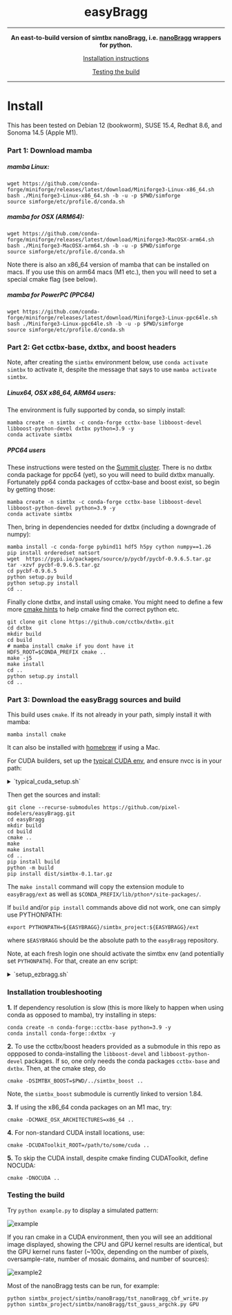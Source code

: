 <center>

# easyBragg


----
**An east-to-build version of simtbx nanoBragg, i.e. [nanoBragg](https://bl831.als.lbl.gov/~jamesh/nanoBragg/) wrappers for python.**

[Installation instructions](#installing)

[Testing the build](#testing_easybragg)

----

</center>

<a name="installing"></a>
# Install

This has been tested on Debian 12 (bookworm), SUSE 15.4, Redhat 8.6, and Sonoma 14.5 (Apple M1).

### Part 1: Download mamba

##### mamba Linux:

```
wget https://github.com/conda-forge/miniforge/releases/latest/download/Miniforge3-Linux-x86_64.sh
bash ./Miniforge3-Linux-x86_64.sh -b -u -p $PWD/simforge
source simforge/etc/profile.d/conda.sh 
```

##### mamba for OSX (ARM64):

```
wget https://github.com/conda-forge/miniforge/releases/latest/download/Miniforge3-MacOSX-arm64.sh
bash ./Miniforge3-MacOSX-arm64.sh -b -u -p $PWD/simforge
source simforge/etc/profile.d/conda.sh 
```

Note there is also an x86_64 version of mamba that can be installed on macs. If you use this on arm64 macs (M1 etc.), then you will need to set a special cmake flag (see below). 

##### mamba for PowerPC (PPC64)

```
wget https://github.com/conda-forge/miniforge/releases/latest/download/Miniforge3-Linux-ppc64le.sh
bash ./Miniforge3-Linux-ppc64le.sh -b -u -p $PWD/simforge
source simforge/etc/profile.d/conda.sh
```

### Part 2: Get cctbx-base, dxtbx, and boost headers

Note, after creating the `simtbx` environment below, use `conda activate simtbx` to activate it, despite the message that says to use `mamba activate simtbx`.

##### Linux64, OSX x86_64, ARM64 users:

The environment is fully supported by conda, so simply install:

```
mamba create -n simtbx -c conda-forge cctbx-base libboost-devel libboost-python-devel dxtbx python=3.9 -y
conda activate simtbx
```

##### PPC64 users

These instructions were tested on the [Summit cluster](https://en.wikipedia.org/wiki/Summit_(supercomputer)). There is no dxtbx conda package for ppc64 (yet), so you will need to build dxtbx manually. Fortunately pp64 conda packages of cctbx-base and boost exist, so begin by getting those:

```
mamba create -n simtbx -c conda-forge cctbx-base libboost-devel libboost-python-devel python=3.9 -y
conda activate simtbx
```

Then, bring in dependencies needed for dxtbx (including a downgrade of numpy):

```
mamba install -c conda-forge pybind11 hdf5 h5py cython numpy==1.26
pip install orderedset natsort
wget  https://pypi.io/packages/source/p/pycbf/pycbf-0.9.6.5.tar.gz
tar -xzvf pycbf-0.9.6.5.tar.gz
cd pycbf-0.9.6.5
python setup.py build
python setup.py install
cd ..
```

Finally clone dxtbx, and install using cmake. You might need to define a few more [cmake hints](https://cmake.org/cmake/help/latest/module/FindPython.html#hints) to help cmake find the correct python etc.

```
git clone git clone https://github.com/cctbx/dxtbx.git
cd dxtbx
mkdir build
cd build
# mamba install cmake if you dont have it
HDF5_ROOT=$CONDA_PREFIX cmake ..
make -j5
make install
cd ..
python setup.py install
cd ..
```

### Part 3: Download the easyBragg sources and build

This build uses `cmake`. If its not already in your path, simply install it with mamba: 

```
mamba install cmake
```

It can also be installed with [homebrew](https://formulae.brew.sh/formula/cmake) if using a Mac. 

For CUDA builders, set up the [typical CUDA env](https://docs.nvidia.com/cuda/cuda-installation-guide-linux/index.html#environment-setup), and ensure nvcc is in your path:

<details>
  <summary>`typical_cuda_setup.sh`</summary>

```
export CUDA_HOME=/usr/local/cuda/
export CUDA_PATH=$CUDA_HOME
export PATH=$PATH:${CUDA_HOME}/bin
export LD_LIBRARY_PATH=${CUDA_HOME}/lib64
```
</details>

Then get the sources and install:

```
git clone --recurse-submodules https://github.com/pixel-modelers/easyBragg.git
cd easyBragg
mkdir build
cd build
cmake ..
make
make install
cd ..
pip install build
python -m build
pip install dist/simtbx-0.1.tar.gz
```

The `make install` command will copy the extension module to `easyBragg/ext` as well as `$CONDA_PREFIX/lib/pthon*/site-packages/`. 

If `build` and/or `pip install` commands above did not work, one can simply use PYTHONPATH:

```
export PYTHONPATH=${EASYBRAGG}/simtbx_project:${EASYBRAGG}/ext
```

where `$EASYBRAGG` should be the absolute path to the `easyBragg` repository.

Note, at each fresh login one should activate the simtbx env (and potentially set `PYTHONPATH`). For that, create an env script:

<details>
  <summary>`setup_ezbragg.sh`</summary>

```
SIMFORGE=/path/to/simforge
EASYBRAGG=/path/to/easyBragg
source $SIMFORGE/etc/profile.d/conda.sh
conda activate simtbx

# Optional depending on whether build/pip was used to install the distribution:
export PYTHONPATH=${EASYBRAGG}/simtbx_project:${EASYBRAGG}/ext
```

Hence, at login run `source /path/to/setup_ezbragg.sh`.

</details>

### Installation troubleshooting

**1.** If dependency resolution is slow (this is more likely to happen when using conda as opposed to mamba), try installing in steps:

```
conda create -n conda-forge::cctbx-base python=3.9 -y
conda install conda-forge::dxtbx -y
```

**2.** To use the cctbx/boost headers provided as a submodule in this repo as oppposed to conda-installing the `libboost-devel` and `libboost-python-devel` packages. If so, one only needs the conda packages `cctbx-base` and `dxtbx`. Then, at the cmake step, do 

```
cmake -DSIMTBX_BOOST=$PWD/../simtbx_boost ..
```

Note, the `simtbx_boost` submodule is currently linked to version 1.84.

**3.** If using the x86_64 conda packages on an M1 mac, try:

```
cmake -DCMAKE_OSX_ARCHITECTURES=x86_64 ..
```

**4.** For non-standard CUDA install locations, use:

```
cmake -DCUDAToolkit_ROOT=/path/to/some/cuda ..
```

**5.** To skip the CUDA install, despite cmake finding CUDAToolkit, define NOCUDA:

```
cmake -DNOCUDA ..
```

<a name="testing_easybragg"></a>
### Testing the build

Try ```python example.py``` to display a simulated pattern:

![example](https://smb.slac.stanford.edu/~dermen/noise_img.png)

If you ran cmake in a CUDA environment, then you will see an additional image displayed, showing the CPU and GPU kernel results are identical, but the GPU kernel runs faster (~100x, depending on the number of pixels, oversample-rate, number of mosaic domains, and number of sources):

![example2](https://smb.slac.stanford.edu/~dermen/cpu_vs_gpu.png)

Most of the nanoBragg tests can be run, for example:

```
python simtbx_project/simtbx/nanoBragg/tst_nanoBragg_cbf_write.py
python simtbx_project/simtbx/nanoBragg/tst_gauss_argchk.py GPU
```
